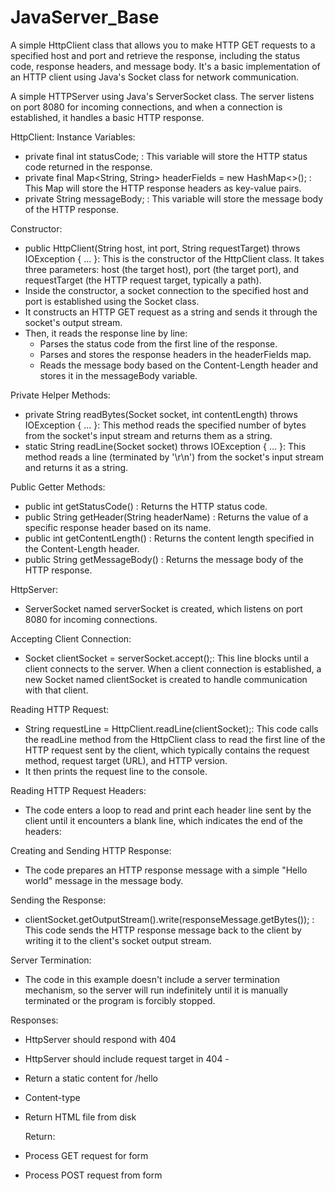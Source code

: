 # JavaServer_Base
A simple HttpClient class that allows you to make HTTP GET requests to a specified host and port and retrieve the response, including the status code, response headers, and message body. It's a basic implementation of an HTTP client using Java's Socket class for network communication.

A simple HTTPServer using Java's ServerSocket class. The server listens on port 8080 for incoming connections, and when a connection is established, it handles a basic HTTP response.

HttpClient:
  Instance Variables:

  - private final int statusCode; : This variable will store the HTTP status code returned in the response.
  - private final Map<String, String> headerFields = new HashMap<>(); : This Map will store the HTTP response headers as key-value pairs.
  - private String messageBody; : This variable will store the message body of the HTTP response.

  Constructor:

  - public HttpClient(String host, int port, String requestTarget) throws IOException { ... }: This is the constructor of the HttpClient class. It takes three parameters: host (the target host), port (the target port), and       requestTarget (the HTTP request target, typically a path).
  - Inside the constructor, a socket connection to the specified host and port is established using the Socket class.
  - It constructs an HTTP GET request as a string and sends it through the socket's output stream.
  - Then, it reads the response line by line:
    - Parses the status code from the first line of the response.
    - Parses and stores the response headers in the headerFields map.
    - Reads the message body based on the Content-Length header and stores it in the messageBody variable.
    
  Private Helper Methods:

  - private String readBytes(Socket socket, int contentLength) throws IOException { ... }: This method reads the specified number of bytes from the socket's input stream and returns them as a string.
  - static String readLine(Socket socket) throws IOException { ... }: This method reads a line (terminated by '\r\n') from the socket's input stream and returns it as a string.

  Public Getter Methods:

  - public int getStatusCode() : Returns the HTTP status code.
  - public String getHeader(String headerName) : Returns the value of a specific response header based on its name.
  - public int getContentLength() : Returns the content length specified in the Content-Length header.
  - public String getMessageBody() : Returns the message body of the HTTP response.

HttpServer:
  - ServerSocket named serverSocket is created, which listens on port 8080 for incoming connections.

  Accepting Client Connection:
  - Socket clientSocket = serverSocket.accept();: This line blocks until a client connects to the server. When a client connection is established, a new Socket named clientSocket is created to handle communication with        that client.
    
  Reading HTTP Request:
  - String requestLine = HttpClient.readLine(clientSocket);: This code calls the readLine method from the HttpClient class to read the first line of the HTTP request sent by the client, which typically contains the            request method, request target (URL), and HTTP version.
  - It then prints the request line to the console.

  Reading HTTP Request Headers:
  - The code enters a loop to read and print each header line sent by the client until it encounters a blank line, which indicates the end of the headers:

  Creating and Sending HTTP Response:
  - The code prepares an HTTP response message with a simple "Hello world" message in the message body.

  Sending the Response:
  - clientSocket.getOutputStream().write(responseMessage.getBytes()); : This code sends the HTTP response message back to the client by writing it to the client's socket output stream.

  Server Termination:
  - The code in this example doesn't include a server termination mechanism, so the server will run indefinitely until it is manually terminated or the program is forcibly stopped.

  Responses:
  - HttpServer should respond with 404
  - HttpServer should include request target in 404 -
  - Return a static content for /hello
  - Content-type
  - Return HTML file from disk
   
    Return:
  - Process GET request for form
  - Process POST request from form